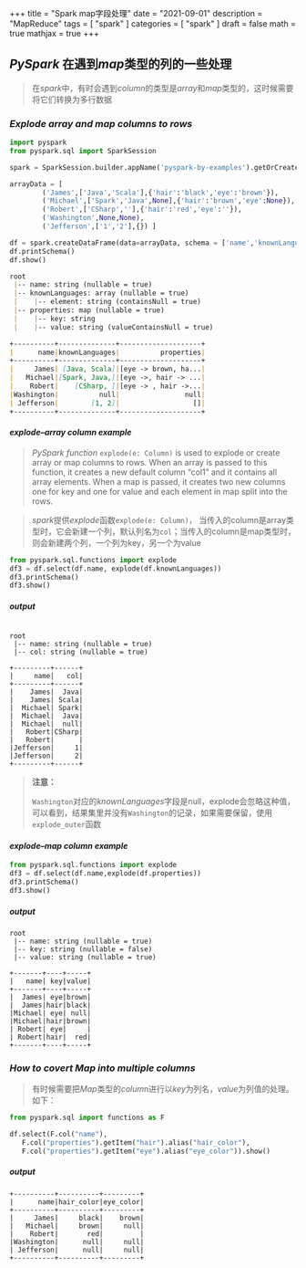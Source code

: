 +++
title = "Spark map字段处理"
date = "2021-09-01"
description = "MapReduce"
tags = [
  "spark"
]
categories = [
  "spark"
]
draft = false
math = true
mathjax = true
+++

## $PySpark$ 在遇到$map$类型的列的一些处理

> 在$spark$中，有时会遇到$column$的类型是$array$和$map$类型的，这时候需要将它们转换为多行数据

### $Explode\ array\ and\ map\ columns\ to\ rows$

```python
import pyspark
from pyspark.sql import SparkSession

spark = SparkSession.builder.appName('pyspark-by-examples').getOrCreate()

arrayData = [
        ('James',['Java','Scala'],{'hair':'black','eye':'brown'}),
        ('Michael',['Spark','Java',None],{'hair':'brown','eye':None}),
        ('Robert',['CSharp',''],{'hair':'red','eye':''}),
        ('Washington',None,None),
        ('Jefferson',['1','2'],{}) ]

df = spark.createDataFrame(data=arrayData, schema = ['name','knownLanguages','properties'])
df.printSchema()
df.show()
```

```markdown
root
 |-- name: string (nullable = true)
 |-- knownLanguages: array (nullable = true)
 |    |-- element: string (containsNull = true)
 |-- properties: map (nullable = true)
 |    |-- key: string
 |    |-- value: string (valueContainsNull = true)

+----------+--------------+--------------------+
|      name|knownLanguages|          properties|
+----------+--------------+--------------------+
|     James| [Java, Scala]|[eye -> brown, ha...|
|   Michael|[Spark, Java,]|[eye ->, hair -> ...|
|    Robert|    [CSharp, ]|[eye -> , hair ->...|
|Washington|          null|                null|
| Jefferson|        [1, 2]|                  []|
+----------+--------------+--------------------+
```

#### $explode – array\ column\ example$

> $PySpark\ function$ `explode(e: Column)` is used to explode or create array or map columns to rows. When an array is passed to this function, it creates a new default column “col1” and it contains all array elements. When a map is passed, it creates two new columns one for key and one for value and each element in map split into the rows.


> $spark$提供$explode$函数`explode(e: Column)`， 当传入的column是array类型时，它会新建一个列，默认列名为`col`；当传入的column是map类型时，则会新建两个列，一个列为key，另一个为value

```python
from pyspark.sql.functions import explode
df3 = df.select(df.name, explode(df.knownLanguages))
df3.printSchema()
df3.show()
```

##### $output$

```

root
 |-- name: string (nullable = true)
 |-- col: string (nullable = true)

+---------+------+
|     name|   col|
+---------+------+
|    James|  Java|
|    James| Scala|
|  Michael| Spark|
|  Michael|  Java|
|  Michael|  null|
|   Robert|CSharp|
|   Robert|      |
|Jefferson|     1|
|Jefferson|     2|
+---------+------+
```

> **注意：**
>
> `Washington`对应的$knownLanguages$字段是null，explode会忽略这种值，可以看到，结果集里并没有`Washington`的记录，如果需要保留，使用`explode_outer`函数

#### $explode – map\ column\ example$

```python
from pyspark.sql.functions import explode
df3 = df.select(df.name,explode(df.properties))
df3.printSchema()
df3.show()
```

##### $output$

```
root
 |-- name: string (nullable = true)
 |-- key: string (nullable = false)
 |-- value: string (nullable = true)

+-------+----+-----+
|   name| key|value|
+-------+----+-----+
|  James| eye|brown|
|  James|hair|black|
|Michael| eye| null|
|Michael|hair|brown|
| Robert| eye|     |
| Robert|hair|  red|
+-------+----+-----+
```

### $How\ to\ covert\ Map\ into\ multiple\ columns$

> 有时候需要把$Map$类型的$colum$n进行以$key$为列名，$value$为列值的处理。如下：

```python
from pyspark.sql import functions as F

df.select(F.col("name"),
   F.col("properties").getItem("hair").alias("hair_color"),
   F.col("properties").getItem("eye").alias("eye_color")).show()
```

##### $output$

```
+----------+----------+---------+
|      name|hair_color|eye_color|
+----------+----------+---------+
|     James|     black|    brown|
|   Michael|     brown|     null|
|    Robert|       red|         |
|Washington|      null|     null|
| Jefferson|      null|     null|
+----------+----------+---------+
```







